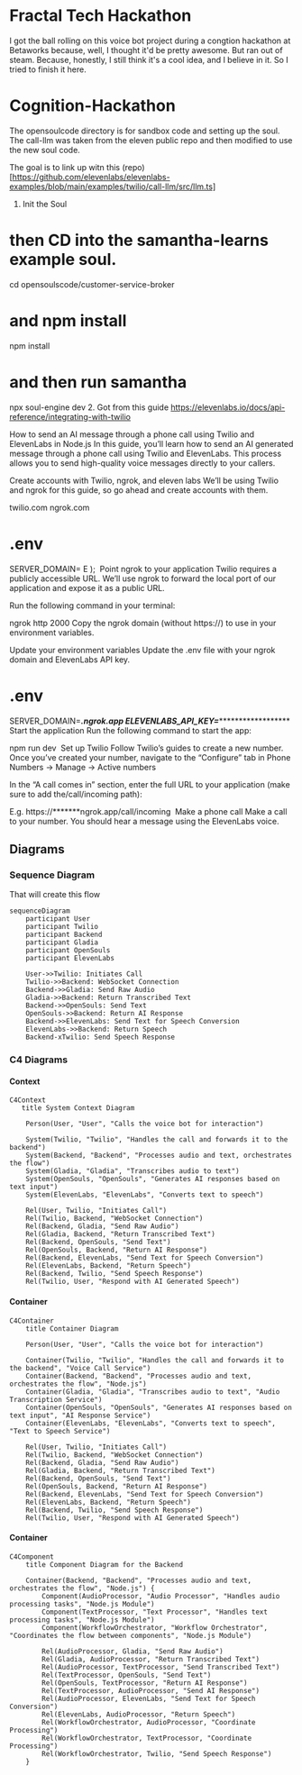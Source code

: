 # Fractal Tech Hackathon
I got the ball rolling on this voice bot project during a congtion hackathon at Betaworks because, well, I thought it'd be pretty awesome. But ran out of steam. Because, honestly, I still think it's a cool idea, and I believe in it. So I tried to finish it here.


# Cognition-Hackathon
The opensoulcode directory is for sandbox code and setting up the soul.
The call-llm was taken from the eleven public repo and then modified to use the new soul code.

The goal is to link up witn this (repo)[https://github.com/elevenlabs/elevenlabs-examples/blob/main/examples/twilio/call-llm/src/llm.ts]



1. Init the Soul
# then CD into the samantha-learns example soul.
cd opensoulscode/customer-service-broker
# and npm install
npm install
# and then run samantha
npx soul-engine dev
2. Got from this guide https://elevenlabs.io/docs/api-reference/integrating-with-twilio

How to send an AI message through a phone call using Twilio and ElevenLabs in Node.js
In this guide, you’ll learn how to send an AI generated message through a phone call using Twilio and ElevenLabs. This process allows you to send high-quality voice messages directly to your callers.

Create accounts with Twilio, ngrok, and eleven labs
We’ll be using Twilio and ngrok for this guide, so go ahead and create accounts with them.

twilio.com
ngrok.com
​

# .env
SERVER_DOMAIN=
E
);
​
Point ngrok to your application
Twilio requires a publicly accessible URL. We’ll use ngrok to forward the local port of our application and expose it as a public URL.

Run the following command in your terminal:


ngrok http 2000
Copy the ngrok domain (without https://) to use in your environment variables.


Update your environment variables
Update the .env file with your ngrok domain and ElevenLabs API key.


# .env
SERVER_DOMAIN=*******.ngrok.app
ELEVENLABS_API_KEY=*************************
​
Start the application
Run the following command to start the app:

npm run dev
​
Set up Twilio
Follow Twilio’s guides to create a new number. Once you’ve created your number, navigate to the “Configure” tab in Phone Numbers -> Manage -> Active numbers

In the “A call comes in” section, enter the full URL to your application (make sure to add the/call/incoming path):

E.g. https://*******ngrok.app/call/incoming
​
Make a phone call
Make a call to your number. You should hear a message using the ElevenLabs voice.



## Diagrams

### Sequence Diagram
That will create this flow
``` mermaid
sequenceDiagram   
    participant User
    participant Twilio
    participant Backend
    participant Gladia
    participant OpenSouls
    participant ElevenLabs

    User->>Twilio: Initiates Call
    Twilio->>Backend: WebSocket Connection
    Backend->>Gladia: Send Raw Audio
    Gladia->>Backend: Return Transcribed Text
    Backend->>OpenSouls: Send Text
    OpenSouls->>Backend: Return AI Response
    Backend->>ElevenLabs: Send Text for Speech Conversion
    ElevenLabs->>Backend: Return Speech
    Backend-xTwilio: Send Speech Response
```

### C4 Diagrams

#### Context
``` mermaid
C4Context
   title System Context Diagram

    Person(User, "User", "Calls the voice bot for interaction")

    System(Twilio, "Twilio", "Handles the call and forwards it to the backend")
    System(Backend, "Backend", "Processes audio and text, orchestrates the flow")
    System(Gladia, "Gladia", "Transcribes audio to text")
    System(OpenSouls, "OpenSouls", "Generates AI responses based on text input")
    System(ElevenLabs, "ElevenLabs", "Converts text to speech")

    Rel(User, Twilio, "Initiates Call")
    Rel(Twilio, Backend, "WebSocket Connection")
    Rel(Backend, Gladia, "Send Raw Audio")
    Rel(Gladia, Backend, "Return Transcribed Text")
    Rel(Backend, OpenSouls, "Send Text")
    Rel(OpenSouls, Backend, "Return AI Response")
    Rel(Backend, ElevenLabs, "Send Text for Speech Conversion")
    Rel(ElevenLabs, Backend, "Return Speech")
    Rel(Backend, Twilio, "Send Speech Response")
    Rel(Twilio, User, "Respond with AI Generated Speech")
```

#### Container
``` mermaid
C4Container
    title Container Diagram

    Person(User, "User", "Calls the voice bot for interaction")

    Container(Twilio, "Twilio", "Handles the call and forwards it to the backend", "Voice Call Service")
    Container(Backend, "Backend", "Processes audio and text, orchestrates the flow", "Node.js")
    Container(Gladia, "Gladia", "Transcribes audio to text", "Audio Transcription Service")
    Container(OpenSouls, "OpenSouls", "Generates AI responses based on text input", "AI Response Service")
    Container(ElevenLabs, "ElevenLabs", "Converts text to speech", "Text to Speech Service")

    Rel(User, Twilio, "Initiates Call")
    Rel(Twilio, Backend, "WebSocket Connection")
    Rel(Backend, Gladia, "Send Raw Audio")
    Rel(Gladia, Backend, "Return Transcribed Text")
    Rel(Backend, OpenSouls, "Send Text")
    Rel(OpenSouls, Backend, "Return AI Response")
    Rel(Backend, ElevenLabs, "Send Text for Speech Conversion")
    Rel(ElevenLabs, Backend, "Return Speech")
    Rel(Backend, Twilio, "Send Speech Response")
    Rel(Twilio, User, "Respond with AI Generated Speech")
```

#### Container
``` mermaid
C4Component
    title Component Diagram for the Backend

    Container(Backend, "Backend", "Processes audio and text, orchestrates the flow", "Node.js") {
        Component(AudioProcessor, "Audio Processor", "Handles audio processing tasks", "Node.js Module")
        Component(TextProcessor, "Text Processor", "Handles text processing tasks", "Node.js Module")
        Component(WorkflowOrchestrator, "Workflow Orchestrator", "Coordinates the flow between components", "Node.js Module")

        Rel(AudioProcessor, Gladia, "Send Raw Audio")
        Rel(Gladia, AudioProcessor, "Return Transcribed Text")
        Rel(AudioProcessor, TextProcessor, "Send Transcribed Text")
        Rel(TextProcessor, OpenSouls, "Send Text")
        Rel(OpenSouls, TextProcessor, "Return AI Response")
        Rel(TextProcessor, AudioProcessor, "Send AI Response")
        Rel(AudioProcessor, ElevenLabs, "Send Text for Speech Conversion")
        Rel(ElevenLabs, AudioProcessor, "Return Speech")
        Rel(WorkflowOrchestrator, AudioProcessor, "Coordinate Processing")
        Rel(WorkflowOrchestrator, TextProcessor, "Coordinate Processing")
        Rel(WorkflowOrchestrator, Twilio, "Send Speech Response")
    }
```
